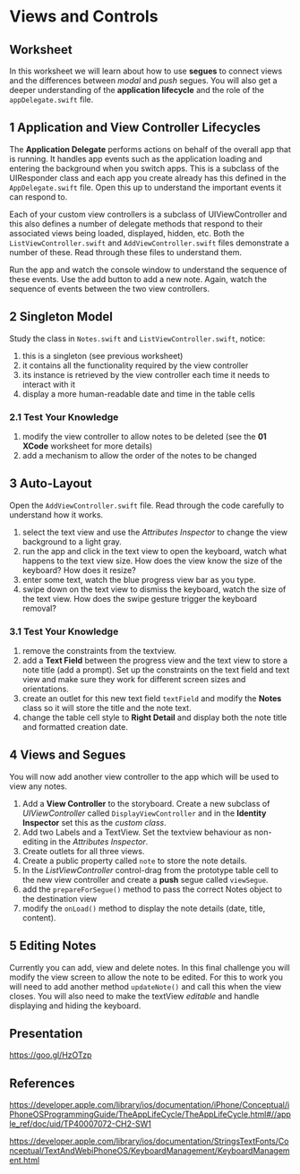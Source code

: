 # Views and Controls
## Worksheet

In this worksheet we will learn about how to use **segues** to connect views and the differences between *modal* and *push* segues. You will also get a deeper understanding of the **application lifecycle** and the role of the `appDelegate.swift` file.

## 1 Application and View Controller Lifecycles

The **Application Delegate** performs actions on behalf of the overall app that is running. It handles app events such as the application loading and entering the background when you switch apps. This is a subclass of the UIResponder class and each app you create already has this defined in the `AppDelegate.swift` file. Open this up to understand the important events it can respond to.

Each of your custom view controllers is a subclass of UIViewController and this also defines a number of delegate methods that respond to their associated views being loaded, displayed, hidden, etc. Both the `ListViewController.swift` and `AddViewController.swift` files demonstrate a number of these. Read through these files to understand them.

Run the app and watch the console window to understand the sequence of these events. Use the add button to add a new note. Again, watch the sequence of events between the two view controllers.

## 2 Singleton Model

Study the class in `Notes.swift` and `ListViewController.swift`, notice:
1. this is a singleton (see previous worksheet)
2. it contains all the functionality required by the view controller
3. its instance is retrieved by the view controller each time it needs to interact with it
4. display a more human-readable date and time in the table cells

### 2.1 Test Your Knowledge

1. modify the view controller to allow notes to be deleted (see the **01 XCode** worksheet for more details)
2. add a mechanism to allow the order of the notes to be changed

## 3 Auto-Layout

Open the `AddViewController.swift` file. Read through the code carefully to understand how it works.

1. select the text view and use the *Attributes Inspector* to change the view background to a light gray.
2. run the app and click in the text view to open the keyboard, watch what happens to the text view size. How does the view know the size of the keyboard? How does it resize?
3. enter some text, watch the blue progress view bar as you type.
4. swipe down on the text view to dismiss the keyboard, watch the size of the text view. How does the swipe gesture trigger the keyboard removal?

### 3.1 Test Your Knowledge

1. remove the constraints from the textview.
2. add a **Text Field** between the progress view and the text view to store a note title (add a prompt). Set up the constraints on the text field and text view and make sure they work for different screen sizes and orientations.
3. create an outlet for this new text field `textField` and modify the **Notes** class so it will store the title and the note text.
4. change the table cell style to **Right Detail** and display both the note title and formatted creation date.

## 4 Views and Segues

You will now add another view controller to the app which will be used to view any notes.

1. Add a **View Controller** to the storyboard. Create a new subclass of *UIViewController* called `DisplayViewController` and in the **Identity Inspector** set this as the *custom class*.
2. Add two Labels and a TextView. Set the textview behaviour as non-editing in the *Attributes Inspector*.
3. Create outlets for all three views.
4. Create a public property called `note` to store the note details.
5. In the *ListViewController* control-drag from the prototype table cell to the new view controller and create a **push** segue called `viewSegue`.
6. add the `prepareForSegue()` method to pass the correct Notes object to the destination view
7. modify the `onLoad()` method to display the note details (date, title, content).

## 5 Editing Notes

Currently you can add, view and delete notes. In this final challenge you will modify the view screen to allow the note to be edited. For this to work you will need to add another method `updateNote()` and call this when the view closes. You will also need to make the textView *editable* and handle displaying and hiding the keyboard.

## Presentation

https://goo.gl/HzOTzp

## References

https://developer.apple.com/library/ios/documentation/iPhone/Conceptual/iPhoneOSProgrammingGuide/TheAppLifeCycle/TheAppLifeCycle.html#//apple_ref/doc/uid/TP40007072-CH2-SW1

https://developer.apple.com/library/ios/documentation/StringsTextFonts/Conceptual/TextAndWebiPhoneOS/KeyboardManagement/KeyboardManagement.html

